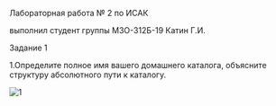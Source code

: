 
Лабораторная работа № 2 по ИСАК

выполнил студент группы М3О-312Б-19 Катин Г.И.

Задание 1

1.Определите полное имя вашего домашнего каталога, объясните структуру абсолютного пути к каталогу.

![1](https://github.com/georgykatin/screenshots/blob/main/2%20%D0%BB%D0%B0%D0%B1%D0%B0%201%20%D1%84%D0%BE%D1%82%D0%BE.png)
